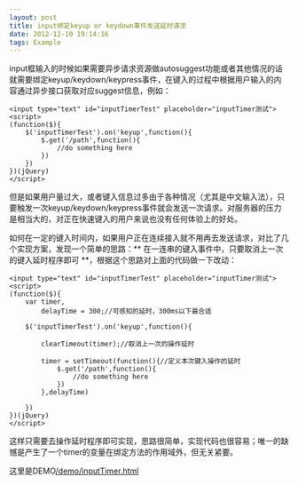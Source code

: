 ```yaml
---
layout: post
title: input绑定keyup or keydown事件发送延时请求
date: 2012-12-10 19:14:16
tags: Example
---
```


input框输入的时候如果需要异步请求资源做autosuggest功能或者其他情况的话就需要绑定keyup/keydown/keypress事件，在键入的过程中根据用户输入的内容通过异步接口获取对应suggest信息，例如：

    <input type="text" id="inputTimerTest" placeholder="inputTimer测试">
    <script>
    (function($){
        $('inputTimerTest').on('keyup',function(){
            $.get('/path',function(){
                //do something here
            })
        })
    })(jQuery)
    </script>

但是如果用户量过大，或者键入信息过多由于各种情况（尤其是中文输入法），只要触发一次keyup/keydown/keypress事件就会发送一次请求。对服务器的压力是相当大的，对正在快速键入的用户来说也没有任何体验上的好处。

如何在一定的键入时间内，如果用户正在连续接入就不用再去发送请求，对比了几个实现方案，发现一个简单的思路：** 在一连串的键入事件中，只要取消上一次的键入延时程序即可 **，根据这个思路对上面的代码做一下改动：

    <input type="text" id="inputTimerTest" placeholder="inputTimer测试">
    <script>
    (function($){
        var timer,
            delayTime = 300;//可感知的延时，300ms以下最合适
            
        $('inputTimerTest').on('keyup',function(){
            
            clearTimeout(timer);//取消上一次的操作延时
            
            timer = setTimeout(function(){//定义本次键入操作的延时
                $.get('/path',function(){
                    //do something here
                })
            },delayTime)
            
        })
    })(jQuery)
    </script>
    
这样只需要去操作延时程序即可实现，思路很简单，实现代码也很容易；唯一的缺憾是产生了一个timer的变量在绑定方法的作用域外，但无关紧要。

这里是DEMO[/demo/inputTimer.html](/demo/inputTimer.html)


